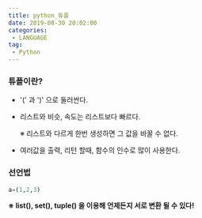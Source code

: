 ```yaml
---
title: python_튜플
date: 2019-08-30 20:02:00
categories:
 - LANGUAGE
tag:
 - Python
---
```


### 튜플이란?

- '(' 과 ')' 으로 둘러싼다.

- 리스트와 비슷, 속도는 리스트보다 빠르다.

  ※ 리스트와 다르게 한번 생성하면 그 값을 바꿀 수 없다.

- 여러값을 출력, 리턴 할때, 함수의 인수로 많이 사용한다.



### 선언법

```python
a=(1,2,3)
```

**※ list(), set(), tuple() 을 이용해 언제든지 서로 변환 될 수 있다!**

